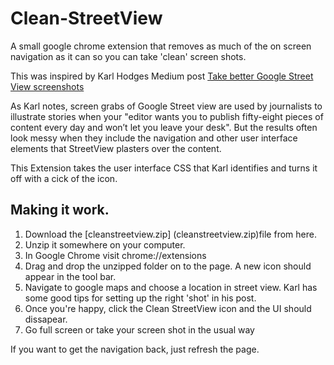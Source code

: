 # Clean-StreetView
A small google chrome extension that removes as much of the on screen navigation as it can so you can take 'clean' screen shots. 

This was inspired by Karl Hodges Medium post [Take better Google Street View screenshots](https://medium.com/@karlhodge/take-better-google-street-view-screenshots-e8b025861756)

As Karl notes, screen grabs of Google Street view are used by journalists to illustrate stories when your "editor wants you to publish fifty-eight pieces of content every day and won’t let you leave your desk". But the results often look messy when they include the navigation and other user interface elements that StreetView plasters over the content. 

This Extension takes the user interface CSS that Karl identifies and turns it off with a cick of the icon. 

## Making it work.
1. Download the [cleanstreetview.zip] (cleanstreetview.zip)file from here. 
2. Unzip it somewhere on your computer.
3. In Google Chrome visit chrome://extensions
4. Drag and drop the unzipped folder on to the page. A new icon should appear in the tool bar. 
5. Navigate to google maps and choose a location in street view. Karl has some good tips for setting up the right 'shot' in his post. 
6. Once you're happy, click the Clean StreetView icon and the UI should dissapear. 
7. Go full screen or take your screen shot in the usual way

If you want to get the navigation back, just refresh the page. 
